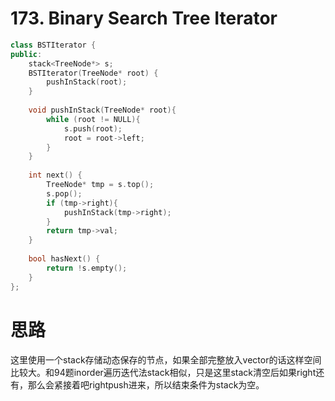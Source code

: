 #  173. Binary Search Tree Iterator

```c++
class BSTIterator {
public:
    stack<TreeNode*> s;
    BSTIterator(TreeNode* root) {
        pushInStack(root);
    }
    
    void pushInStack(TreeNode* root){
        while (root != NULL){
            s.push(root);
            root = root->left;
        }
    }
    
    int next() {
        TreeNode* tmp = s.top();
        s.pop();
        if (tmp->right){
            pushInStack(tmp->right);
        }
        return tmp->val;
    }
    
    bool hasNext() {
        return !s.empty();
    }
};
```

# 思路

这里使用一个stack存储动态保存的节点，如果全部完整放入vector的话这样空间比较大。和94题inorder遍历迭代法stack相似，只是这里stack清空后如果right还有，那么会紧接着吧rightpush进来，所以结束条件为stack为空。
